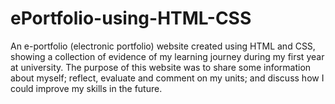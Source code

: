 # ePortfolio-using-HTML-CSS
An e-portfolio (electronic portfolio) website created using HTML and CSS, showing a collection of evidence of my learning journey during my first year at university. The purpose of this website was to share some information about myself; reflect, evaluate and comment on my units; and discuss how I could improve my skills in the future. 
